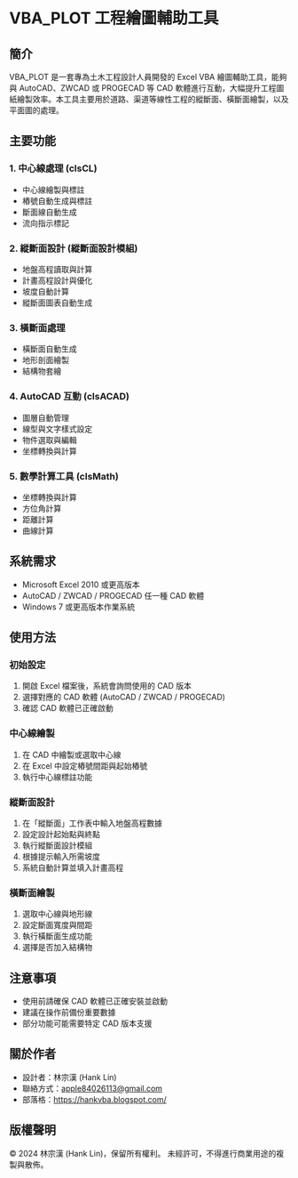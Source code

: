 # VBA_PLOT 工程繪圖輔助工具

## 簡介
VBA_PLOT 是一套專為土木工程設計人員開發的 Excel VBA 繪圖輔助工具，能夠與 AutoCAD、ZWCAD 或 PROGECAD 等 CAD 軟體進行互動，大幅提升工程圖紙繪製效率。本工具主要用於道路、渠道等線性工程的縱斷面、橫斷面繪製，以及平面圖的處理。

## 主要功能

### 1. 中心線處理 (clsCL)
- 中心線繪製與標註
- 樁號自動生成與標註
- 斷面線自動生成
- 流向指示標記

### 2. 縱斷面設計 (縱斷面設計模組)
- 地盤高程讀取與計算
- 計畫高程設計與優化
- 坡度自動計算
- 縱斷面圖表自動生成

### 3. 橫斷面處理
- 橫斷面自動生成
- 地形剖面繪製
- 結構物套繪

### 4. AutoCAD 互動 (clsACAD)
- 圖層自動管理
- 線型與文字樣式設定
- 物件選取與編輯
- 坐標轉換與計算

### 5. 數學計算工具 (clsMath)
- 坐標轉換與計算
- 方位角計算
- 距離計算
- 曲線計算

## 系統需求
- Microsoft Excel 2010 或更高版本
- AutoCAD / ZWCAD / PROGECAD 任一種 CAD 軟體
- Windows 7 或更高版本作業系統

## 使用方法

### 初始設定
1. 開啟 Excel 檔案後，系統會詢問使用的 CAD 版本
2. 選擇對應的 CAD 軟體 (AutoCAD / ZWCAD / PROGECAD)
3. 確認 CAD 軟體已正確啟動

### 中心線繪製
1. 在 CAD 中繪製或選取中心線
2. 在 Excel 中設定樁號間距與起始樁號
3. 執行中心線標註功能

### 縱斷面設計
1. 在「縱斷面」工作表中輸入地盤高程數據
2. 設定設計起始點與終點
3. 執行縱斷面設計模組
4. 根據提示輸入所需坡度
5. 系統自動計算並填入計畫高程

### 橫斷面繪製
1. 選取中心線與地形線
2. 設定斷面寬度與間距
3. 執行橫斷面生成功能
4. 選擇是否加入結構物

## 注意事項
- 使用前請確保 CAD 軟體已正確安裝並啟動
- 建議在操作前備份重要數據
- 部分功能可能需要特定 CAD 版本支援

## 關於作者
- 設計者：林宗漢 (Hank Lin)
- 聯絡方式：apple84026113@gmail.com
- 部落格：https://hankvba.blogspot.com/

## 版權聲明
© 2024 林宗漢 (Hank Lin)，保留所有權利。
未經許可，不得進行商業用途的複製與散佈。
